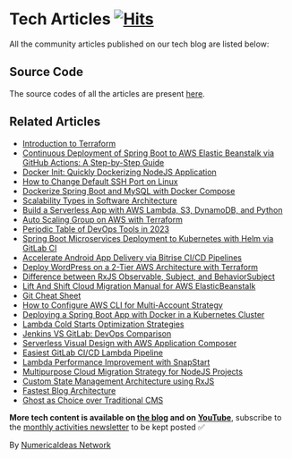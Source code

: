 # Tech Articles&nbsp;[![Hits](https://hits.seeyoufarm.com/api/count/incr/badge.svg?url=https%3A%2F%2Fgithub.com%2Fnumerica-ideas%2Fcommunity%2Ftree%2Fmaster%2Farticles&count_bg=%2379C83D&title_bg=%23555555&icon=&icon_color=%23E7E7E7&title=hits&edge_flat=false)](http://blog.numericaideas.com)

All the community articles published on our tech blog are listed below:

## Source Code
The source codes of all the articles are present [here](../).

## Related Articles
<!-- ALL-POSTS-LIST:START -->
- [Introduction to Terraform](https://blog.numericaideas.com/introduction-to-terraform/)
- [Continuous Deployment of Spring Boot to AWS Elastic Beanstalk via GitHub Actions: A Step-by-Step Guide](https://blog.numericaideas.com/cd-springboot-aws-eb-github-actions/)
- [Docker Init: Quickly Dockerizing NodeJS Application](https://blog.numericaideas.com/quickly-dockerizing-nodejs/)
- [How to Change Default SSH Port on Linux](https://blog.numericaideas.com/change-default-ssh-port-linux/)
- [Dockerize Spring Boot and MySQL with Docker Compose](https://blog.numericaideas.com/docker-compose-springboot-mysql/)
- [Scalability Types in Software Architecture](https://blog.numericaideas.com/scalability-types/)
- [Build a Serverless App with AWS Lambda, S3, DynamoDB, and Python](https://blog.numericaideas.com/aws-serverless-web-application/)
- [Auto Scaling Group on AWS with Terraform](https://blog.numericaideas.com/auto-scaling-group-on-aws-with-terraform/)
- [Periodic Table of DevOps Tools in 2023](https://blog.numericaideas.com/devops-periodic-table/)
- [Spring Boot Microservices Deployment to Kubernetes with Helm via GitLab CI](https://blog.numericaideas.com/springboot-microservices-deployment-kubernetes-helm-gitlabci/)
- [Accelerate Android App Delivery via Bitrise CI/CD Pipelines](https://blog.numericaideas.com/accelerate-android-app-delivery-via-bitrise-ci-cd-pipelines/)
- [Deploy WordPress on a 2-Tier AWS Architecture with Terraform](https://blog.numericaideas.com/deploy-wordpress-2-tier-aws-architecture-with-terraform/)
- [Difference between RxJS Observable, Subject, and BehaviorSubject](https://blog.numericaideas.com/difference-between-rxjs-observable-subject-and-behaviorsubject/)
- [Lift And Shift Cloud Migration Manual for AWS ElasticBeanstalk](https://blog.numericaideas.com/lift-and-shift-cloud-migration-manual-aws-elasticbeanstalk/)
- [Git Cheat Sheet](https://blog.numericaideas.com/git-cheat-sheet/)
- [How to Configure AWS CLI for Multi-Account Strategy](https://blog.numericaideas.com/configure-aws-cli/)
- [Deploying a Spring Boot App with Docker in a Kubernetes Cluster](https://blog.numericaideas.com/deploying-springboot-app-with-docker-and-kubernetes/)
- [Lambda Cold Starts Optimization Strategies](https://blog.numericaideas.com/lambda-cold-starts-optimization-strategies/)
- [Jenkins VS GitLab: DevOps Comparison](https://blog.numericaideas.com/jenkins-vs-gitlab-devops-comparison/)
- [Serverless Visual Design with AWS Application Composer](https://blog.numericaideas.com/aws-application-composer/)
- [Easiest GitLab CI/CD Lambda Pipeline](https://blog.numericaideas.com/easiest-gitlab-cicd-lambda-pipeline/)
- [Lambda Performance Improvement with SnapStart](https://blog.numericaideas.com/lambda-performance-improvement-with-snapstart/)
- [Multipurpose Cloud Migration Strategy for NodeJS Projects](https://blog.numericaideas.com/multipurpose-cloud-migration-nodejs/)
- [Custom State Management Architecture using RxJS](https://blog.numericaideas.com/custom-rxjs-store-architecture/)
- [Fastest Blog Architecture](https://blog.numericaideas.com/fastest-blog-architecture/)
- [Ghost as Choice over Traditional CMS](https://blog.numericaideas.com/ghost-as-choice-over-traditional-cms/)
<!-- ALL-POSTS-LIST:END -->

**More tech content is available on [the blog](https://blog.numericaideas.com) and on [YouTube](https://www.youtube.com/@numericaideas/channels?sub_confirmation=1)**, subscribe to the [monthly activities newsletter](https://news.numericaideas.com) to be kept posted ✅

By [NumericaIdeas Network](https://numericaideas.com)
